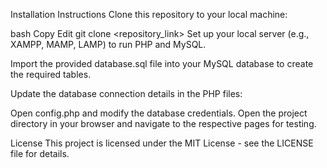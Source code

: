 Installation Instructions
Clone this repository to your local machine:

bash
Copy
Edit
git clone <repository_link>
Set up your local server (e.g., XAMPP, MAMP, LAMP) to run PHP and MySQL.

Import the provided database.sql file into your MySQL database to create the required tables.

Update the database connection details in the PHP files:

Open config.php and modify the database credentials.
Open the project directory in your browser and navigate to the respective pages for testing.

License
This project is licensed under the MIT License - see the LICENSE file for details.
